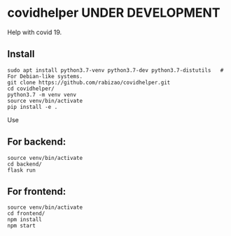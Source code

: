 # covidhelper **UNDER DEVELOPMENT**
Help with covid 19.

Install
-------

    sudo apt install python3.7-venv python3.7-dev python3.7-distutils   # For Debian-like systems.
    git clone https://github.com/rabizao/covidhelper.git
    cd covidhelper/
    python3.7 -m venv venv
    source venv/bin/activate
    pip install -e .

Use

For backend:
---
    source venv/bin/activate
    cd backend/
    flask run


For frontend:
---
    source venv/bin/activate
    cd frontend/
    npm install
    npm start

    
